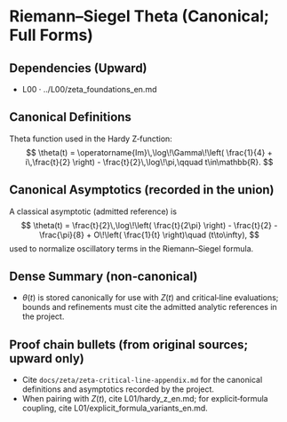 # Riemann–Siegel Theta (Canonical; Full Forms)

## Dependencies (Upward)
- L00 · ../L00/zeta_foundations_en.md

## Canonical Definitions
Theta function used in the Hardy Z‑function:
$$
\theta(t) = \operatorname{Im}\,\log\!\Gamma\!\left( \frac{1}{4} + i\,\frac{t}{2} \right) - \frac{t}{2}\,\log\!\pi,\qquad t\in\mathbb{R}.
$$

## Canonical Asymptotics (recorded in the union)
A classical asymptotic (admitted reference) is
$$
\theta(t) = \frac{t}{2}\,\log\!\left( \frac{t}{2\pi} \right) - \frac{t}{2} - \frac{\pi}{8} + O\!\left( \frac{1}{t} \right)\quad (t\to\infty),
$$
used to normalize oscillatory terms in the Riemann–Siegel formula.

## Dense Summary (non‑canonical)
- $\theta(t)$ is stored canonically for use with $Z(t)$ and critical‑line evaluations; bounds and refinements must cite the admitted analytic references in the project.

## Proof chain bullets (from original sources; upward only)
- Cite `docs/zeta/zeta-critical-line-appendix.md` for the canonical definitions and asymptotics recorded by the project.
- When pairing with $Z(t)$, cite L01/hardy_z_en.md; for explicit‑formula coupling, cite L01/explicit_formula_variants_en.md.
